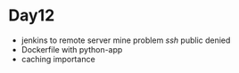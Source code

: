# Day12
- jenkins to remote server mine problem *ssh* public denied 
- Dockerfile with python-app
- caching importance

